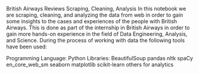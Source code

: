British Airways Reviews Scraping, Cleaning, Analysis
In this notebook we are scraping, cleaning, and analyzing the data from web in order to gain some insights to the cases and experiences of the people with British Airways. This is done as part of the internship in British Airways in order to gain more hands-on experience in the field of Data Engineering, Analysis, and Science. During the process of working with data the following tools have been used:

Programming Language:
Python
Libraries:
BeautifulSoup
pandas
nltk
spaCy
en_core_web_sm
seaborn
matplotlib
scikit-learn
others for analytics